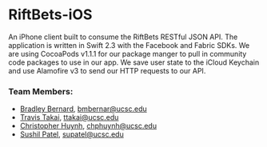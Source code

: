 # RiftBets-iOS
An iPhone client built to consume the RiftBets RESTful JSON API. The application is written in Swift 2.3 with the Facebook and Fabric SDKs. 
We are using CocoaPods v1.1.1 for our package manger to pull in community code packages to use in our app. We save user state to the iCloud Keychain and use Alamofire v3 to send our HTTP requests to our API. 

### Team Members:
- [Bradley Bernard](https://github.com/bradbernard/), bmbernar@ucsc.edu
- [Travis Takai](https://github.com/travistakai/), ttakai@ucsc.edu
- [Christopher Huynh](https://github.com/chphuynh/), chphuynh@ucsc.edu
- [Sushil Patel](https://github.com/sp1395/), supatel@ucsc.edu
